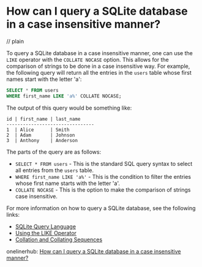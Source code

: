 # How can I query a SQLite database in a case insensitive manner?
// plain

To query a SQLite database in a case insensitive manner, one can use the `LIKE` operator with the `COLLATE NOCASE` option. This allows for the comparison of strings to be done in a case insensitive way. For example, the following query will return all the entries in the `users` table whose first names start with the letter 'a':

```sql
SELECT * FROM users
WHERE first_name LIKE 'a%' COLLATE NOCASE;
```

The output of this query would be something like:

```
id | first_name | last_name
--------------------------------
1  | Alice      | Smith
2  | Adam       | Johnson
3  | Anthony    | Anderson
```

The parts of the query are as follows:

* `SELECT * FROM users` - This is the standard SQL query syntax to select all entries from the `users` table.
* `WHERE first_name LIKE 'a%'` - This is the condition to filter the entries whose first name starts with the letter 'a'.
* `COLLATE NOCASE` - This is the option to make the comparison of strings case insensitive.

For more information on how to query a SQLite database, see the following links:

* [SQLite Query Language](https://www.sqlite.org/lang.html)
* [Using the LIKE Operator](https://www.sqlitetutorial.net/sqlite-like/)
* [Collation and Collating Sequences](https://www.sqlite.org/lang_collate.html)

onelinerhub: [How can I query a SQLite database in a case insensitive manner?](https://onelinerhub.com/sqlite/how-can-i-query-a-sqlite-database-in-a-case-insensitive-manner)